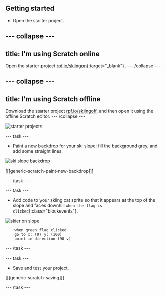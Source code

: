 ## Getting started

+ Open the starter project.

--- collapse ---
---
title: I'm using Scratch online
---
Open the starter project [rpf.io/skiingon](http://rpf.io/skiingon){:target="_blank"}.
--- /collapse ---

--- collapse ---
---
title: I'm using Scratch offline
---
Download the starter project [rpf.io/skiingoff](http://rpf.io/skiingoff), and then open it using the offline Scratch editor.
--- /collapse ---

![starter projects](images/starter_project.png)

--- task ---

+ Paint a new backdrop for your ski slope: fill the background grey, and add some straight lines.

![ski slope backdrop](images/backdrop.png)

[[[generic-scratch-paint-new-backdrop]]]

--- /task ---

--- task ---

+ Add code to your skiing cat sprite so that it appears at the top of the slope and faces downhill `when the flag is clicked`{:class="blockevents"}.

![skier on slope](images/skier_on_the_slope.png)

```blocks
	when green flag clicked
	go to x: (0) y: (100)
	point in direction (90 v)
```

--- /task ---

--- task ---

+ Save and test your project.

[[[generic-scratch-saving]]]

--- /task ---

